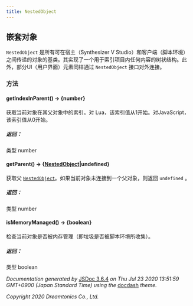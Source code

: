 ```yaml
---
title: NestedObject
---
```


## 嵌套对象

`NestedObject` 是所有可在宿主（Synthesizer V Studio）和客户端（脚本环境）之间传递的对象的基类。其实现了一个用于索引项目内任何内容的树状结构。此外，部分UI（用户界面）元素同样通过 `NestedObject` 接口对外连接。

### 方法

#### getIndexInParent() → {number}

获取当前对象在其父对象中的索引。对 Lua，该索引值从1开始。对JavaScript，该索引值从0开始。

##### 返回：

类型	number

#### getParent() → {[NestedObject](https://resource.dreamtonics.com/scripting/NestedObject.html)|undefined}

获取父 [`NestedObject`](https://resource.dreamtonics.com/scripting/NestedObject.html)。如果当前对象未连接到一个父对象，则返回 `undefined` 。

##### 返回：

类型	number

#### isMemoryManaged() → {boolean}

检查当前对象是否被内存管理（即垃圾是否被脚本环境所收集）。

##### 返回：

类型	boolean

*Documentation generated by* [JSDoc 3.6.4](https://github.com/jsdoc3/jsdoc) *on Thu Jul 23 2020 13:51:59 GMT+0900 (Japan Standard Time) using the* [docdash](https://github.com/clenemt/docdash) *theme.*

*Copyright 2020 Dreamtonics Co., Ltd.*
